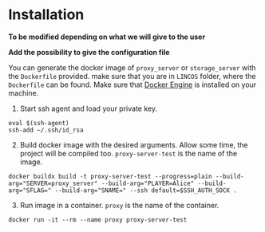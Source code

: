 # Installation

**To be modified depending on what we will give to the user**

**Add the possibility to give the configuration file**


You can generate the docker image of `proxy_server` or `storage_server` with the `Dockerfile` provided.
make sure that you are in `LINCOS` folder, where the `Dockerfile` can be found. Make sure that [Docker Engine](https://docs.docker.com/engine/install/) is installed on your machine.

1. Start ssh agent and load your private key.
```shell
eval $(ssh-agent)
ssh-add ~/.ssh/id_rsa
```
2. Build docker image with the desired arguments. Allow some time, the project will be compiled too. `proxy-server-test` is the name of the image. 
```shell
docker buildx build -t proxy-server-test --progress=plain --build-arg="SERVER=proxy_server" --build-arg="PLAYER=Alice" --build-arg="SFLAG=" --build-arg="SNAME=" --ssh default=$SSH_AUTH_SOCK .
```
3. Run image in a container. `proxy` is the name of the container.
```shell
docker run -it --rm --name proxy proxy-server-test 
```
